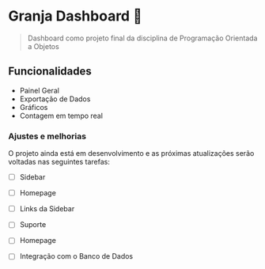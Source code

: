 # Granja Dashboard 🥚

> Dashboard como projeto final da disciplina de Programação Orientada a Objetos

## Funcionalidades 
- Painel Geral
- Exportação de Dados
- Gráficos 
- Contagem em tempo real

### Ajustes e melhorias

O projeto ainda está em desenvolvimento e as próximas atualizações serão voltadas nas seguintes tarefas:

- [ ] Sidebar
- [ ] Homepage
- [ ] Links da Sidebar
- [ ] Suporte
- [ ] Homepage
- [ ] Integração com o Banco de Dados

